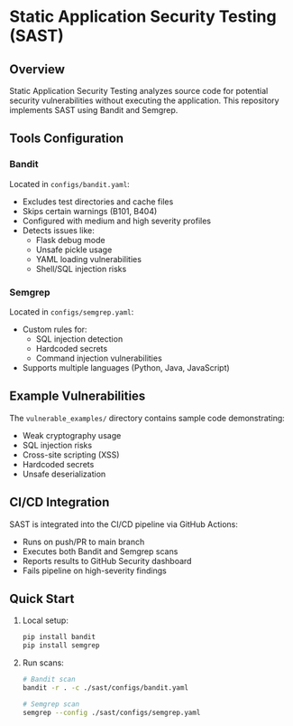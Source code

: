# Static Application Security Testing (SAST)

## Overview

Static Application Security Testing analyzes source code for potential security vulnerabilities without executing the application. This repository implements SAST using Bandit and Semgrep.

## Tools Configuration

### Bandit

Located in `configs/bandit.yaml`:

- Excludes test directories and cache files
- Skips certain warnings (B101, B404)
- Configured with medium and high severity profiles
- Detects issues like:
  - Flask debug mode
  - Unsafe pickle usage
  - YAML loading vulnerabilities
  - Shell/SQL injection risks

### Semgrep

Located in `configs/semgrep.yaml`:

- Custom rules for:
  - SQL injection detection
  - Hardcoded secrets
  - Command injection vulnerabilities
- Supports multiple languages (Python, Java, JavaScript)

## Example Vulnerabilities

The `vulnerable_examples/` directory contains sample code demonstrating:

- Weak cryptography usage
- SQL injection risks
- Cross-site scripting (XSS)
- Hardcoded secrets
- Unsafe deserialization

## CI/CD Integration

SAST is integrated into the CI/CD pipeline via GitHub Actions:

- Runs on push/PR to main branch
- Executes both Bandit and Semgrep scans
- Reports results to GitHub Security dashboard
- Fails pipeline on high-severity findings

## Quick Start

1. Local setup:

   ```bash
   pip install bandit
   pip install semgrep
   ```

2. Run scans:

   ```bash
   # Bandit scan
   bandit -r . -c ./sast/configs/bandit.yaml

   # Semgrep scan
   semgrep --config ./sast/configs/semgrep.yaml
   ```
